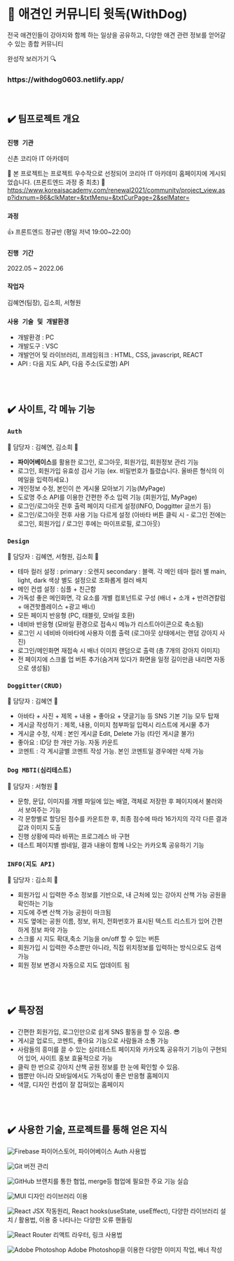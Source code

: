 <br>

# 🐶 애견인 커뮤니티 윗독(WithDog)
전국 애견인들이 강아지와 함께 하는 일상을 공유하고, 다양한 애견 관련 정보를 얻어갈 수 있는 종합 커뮤니티
<br>

완성작 보러가기 🔍

<h3> https://withdog0603.netlify.app/ </h3>
<br />

## ✔️ 팀프로젝트 개요
### `진행 기관` 
신촌 코리아 IT 아카데미

💖 본 프로젝트는 프로젝트 우수작으로 선정되어 코리아 IT 아카데미 홈페이지에 게시되었습니다. (프론트엔드 과정 중 최초) 💖
https://www.koreaisacademy.com/renewal2021/community/project_view.asp?idxnum=86&clkMater=&txtMenu=&txtCurPage=2&selMater=


### `과정`
👍 프론트엔드 정규반 (평일 저녁 19:00~22:00)

### `진행 기간`
2022.05 ~ 2022.06

### `작업자`
김혜연(팀장), 김소희, 서형원

### `사용 기술 및 개발환경`
- 개발환경 : PC
- 개발도구 : VSC
- 개발언어 및 라이브러리, 프레임워크 : HTML, CSS, javascript, REACT 
- API : 다음 지도 API, 다음 주소(도로명) API

<br />
<br />

## ✔️ 사이트, 각 메뉴 기능


### `Auth`
🌸 담당자 : 김혜연, 김소희 🌸

- <B>파이어베이스</B>를 활용한 로그인, 로그아웃, 회원가입, 회원정보 관리 기능
- 로그인, 회원가입 유효성 검사 기능 (ex. 비밀번호가 틀렸습니다. 올바른 형식의 이메일을 입력하세요.) 
- 개인정보 수정, 본인이 쓴 게시물 모아보기 기능(MyPage)
- 도로명 주소 API를 이용한 간편한 주소 입력 기능 (회원가입, MyPage)
- 로그인/로그아웃 전후 출력 페이지 다르게 설정(INFO, Doggitter 글쓰기 등)
- 로그인/로그아웃 전후 사용 기능 다르게 설정 (아바타 버튼 클릭 시 - 로그인 전에는 로그인, 회원가입 / 로그인 후에는 마이프로필, 로그아웃)


### `Design`
🌸 담당자 : 김혜연, 서형원, 김소희 🌸

- 테마 컬러 설정 : primary : 오렌지 secondary : 블랙. 
각 메인 테마 컬러 별 main, light, dark 색상 별도 설정으로 조화롭게 컬러 배치 
- 메인 컨셉 설정 : 심플 + 친근함
- 가독성 좋은 메인화면, 각 요소를 개별 컴포넌트로 구성 (배너 + 소개 + 반려견칼럼 + 애견핫플레이스 +광고 배너)
- 모든 페이지 반응형 (PC, 태블릿, 모바일 호환)
- 네비바 반응형 (모바일 환경으로 접속시 메뉴가 리스트아이콘으로 축소됨)
- 로그인 시 네비바 아바타에 사용자 이름 출력 (로그아웃 상태에서는 랜덤 강아지 사진)
- 로그인/메인화면 재접속 시 배너 이미지 랜덤으로 출력 (총 7개의 강아지 이미지)
- 전 페이지에 스크롤 업 버튼 추가(숨겨져 있다가 화면을 일정 길이만큼 내리면 자동으로 생성됨)

### `Doggitter(CRUD)`
🌸 담당자 : 김혜연 🌸

- 아바타 + 사진 + 제목 + 내용 + 좋아요 + 댓글기능 등 SNS 기본 기능 모두 탑재
- 게시글 작성하기 : 제목, 내용, 이미지 첨부파일 입력시 리스트에 게시물 추가
- 게시글 수정, 삭제 : 본인 게시글 Edit, Delete 가능 (타인 게시글 불가)
- 좋아요 : ID당 한 개만 가능. 자동 카운트
- 코멘트 : 각 게시글별 코멘트 작성 가능. 본인 코멘트일 경우에만 삭제 가능

### `Dog MBTI(심리테스트)`
🌸 담당자 : 서형원 🌸

- 문항, 문답, 이미지를 개별 파일에 있는 배열, 객체로 저장한 후 페이지에서 불러와서 보여주는 기능
- 각 문항별로 할당된 점수를 카운트한 후, 최종 점수에 따라 16가지의 각각 다른 결과값과 이미지 도출
- 진행 상황에 따라 바뀌는 프로그레스 바 구현
- 테스트 페이지별 썸네일, 결과 내용이 함께 나오는 카카오톡 공유하기 기능

### `INFO(지도 API)`
🌸 담당자 : 김소희 🌸

- 회원가입 시 입력한 주소 정보를 기반으로, 내 근처에 있는 강아지 산책 가능 공원을 확인하는 기능
- 지도에 주변 산책 가능 공원이 마크됨
- 지도 옆에는 공원 이름, 정보, 위치, 전화번호가 표시된 텍스트 리스트가 있어 간편하게 정보 파악 가능
- 스크롤 시 지도 확대,축소 기능을 on/off 할 수 있는 버튼
- 회원가입 시 입력한 주소뿐만 아니라, 직접 위치정보를 입력하는 방식으로도 검색 가능
- 회원 정보 변경시 자동으로 지도 업데이트 됨

<br />
<br />


## ✔️ 특장점

- 간편한 회원가입, 로그인만으로 쉽게 SNS 활동을 할 수 있음. 😎
- 게시글 업로드, 코멘트, 좋아요 기능으로 사람들과 소통 가능 
- 사람들의 흥미를 끌 수 있는 심리테스트 페이지와 카카오톡 공유하기 기능이 구현되어 있어, 사이트 홍보 효율적으로 가능 
- 클릭 한 번으로 강아지 산책 공원 정보를 한 눈에 확인할 수 있음.
- 웹뿐만 아니라 모바일에서도 가독성이 좋은 반응형 홈페이지
- 색깔, 디자인 컨셉이 잘 잡혀있는 홈페이지

<br />
<br />

## ✔️ 사용한 기술, 프로젝트를 통해 얻은 지식
![Firebase](https://img.shields.io/badge/firebase-%23039BE5.svg?style=for-the-badge&logo=firebase) 파이어스토어, 파이어베이스 Auth 사용법 

![Git](https://img.shields.io/badge/git-%23F05033.svg?style=for-the-badge&logo=git&logoColor=white) 버전 관리

![GitHub](https://img.shields.io/badge/github-%23121011.svg?style=for-the-badge&logo=github&logoColor=white) 브랜치를 통한 협업, merge등 협업에 필요한 주요 기능 실습

![MUI](https://img.shields.io/badge/MUI-%230081CB.svg?style=for-the-badge&logo=mui&logoColor=white) 디자인 라이브러리 이용

![React](https://img.shields.io/badge/react-%2320232a.svg?style=for-the-badge&logo=react&logoColor=%2361DAF) JSX 작동원리, React hooks(useState, useEffect),  다양한 라이브러리 설치 / 활용법, 이용 중 나타나는 다양한 오류 핸들링

![React Router](https://img.shields.io/badge/React_Router-CA4245?style=for-the-badge&logo=react-router&logoColor=white) 리액트 라우터, 링크 사용법

![Adobe Photoshop](https://img.shields.io/badge/adobe%20photoshop-%2331A8FF.svg?style=for-the-badge&logo=adobe%20photoshop&logoColor=white) Adobe Photoshop을 이용한 다양한 이미지 작업, 배너 작성





